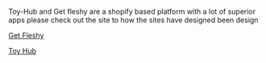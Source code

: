 Toy-Hub and Get fleshy are a shopify based platform with a lot of superior apps please check out the site to how the sites have designed been design 

<a href="https://getfleshy.com/">Get Fleshy</a>

<a href="ttps://toy-hub.com/">Toy Hub</a>
